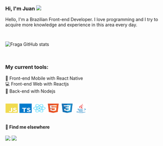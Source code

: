 ### Hi, I'm Juan <img src="https://media.giphy.com/media/hvRJCLFzcasrR4ia7z/giphy.gif" width="30" >

Hello, I'm a Brazilian Front-end Developer. I love programming and I try to acquire more knowledge and experience in this area every day.

<br>

![Fraga GitHub stats](https://github-readme-stats.vercel.app/api?username=JuanFila&show_icons=true&theme=dracula&count_private=true)

<br>

### My current tools:

📲 Front-end Mobile with React Native<br>
💻 Front-end Web with Reactjs<br>
📡 Back-end with Nodejs
</div>

<div style="display: inline_block"><br>
  <img align="center" alt="Juan-Js" height="30" width="40" src="https://raw.githubusercontent.com/devicons/devicon/master/icons/javascript/javascript-plain.svg">
  <img align="center" alt="Juan-Ts" height="30" width="40" src="https://raw.githubusercontent.com/devicons/devicon/master/icons/typescript/typescript-plain.svg">
  <img align="center" alt="Juan-React" height="30" width="40" src="https://raw.githubusercontent.com/devicons/devicon/master/icons/react/react-original.svg">
  <img align="center" alt="Juan-HTML" height="30" width="40" src="https://raw.githubusercontent.com/devicons/devicon/master/icons/html5/html5-original.svg">
  <img align="center" alt="Juan-CSS" height="30" width="40" src="https://raw.githubusercontent.com/devicons/devicon/master/icons/css3/css3-original.svg">
  <img align="center" alt="Juan-JAVA" height="30" width="40" src="https://raw.githubusercontent.com/devicons/devicon/master/icons/java/java-original.svg">
</div>
   <br>

#### 💬 Find me elsewhere
 

 
<div> 
  <a href="https://www.linkedin.com/in/juan-pablo-fila-7801481a1" target="_blank"><img src="https://img.shields.io/badge/-LinkedIn-%230077B5?style=for-the-badge&logo=linkedin&logoColor=white" target="_blank"></a> 
  <a href = "mailto:juanfilapablo@hotmail.com"><img src="https://img.shields.io/badge/-Gmail-%23333?style=for-the-badge&logo=gmail&logoColor=white" target="_blank"></a>
<div/>

